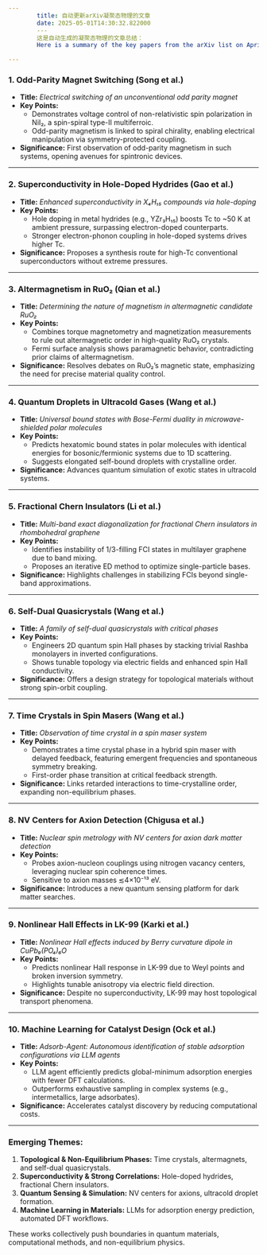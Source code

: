 ```yaml
---
        title: 自动更新arXiv凝聚态物理的文章
        date: 2025-05-01T14:30:32.822000
        ---
        这是自动生成的凝聚态物理的文章总结：
        Here is a summary of the key papers from the arXiv list on April 26, 2025, focusing on significant developments in condensed matter physics:

---
```


### **1. Odd-Parity Magnet Switching (Song et al.)**  
- **Title:** *Electrical switching of an unconventional odd parity magnet*  
- **Key Points:**  
  - Demonstrates voltage control of non-relativistic spin polarization in NiI₂, a spin-spiral type-II multiferroic.  
  - Odd-parity magnetism is linked to spiral chirality, enabling electrical manipulation via symmetry-protected coupling.  
- **Significance:** First observation of odd-parity magnetism in such systems, opening avenues for spintronic devices.

---

### **2. Superconductivity in Hole-Doped Hydrides (Gao et al.)**  
- **Title:** *Enhanced superconductivity in X₄H₁₅ compounds via hole-doping*  
- **Key Points:**  
  - Hole doping in metal hydrides (e.g., YZr₃H₁₅) boosts Tc to ~50 K at ambient pressure, surpassing electron-doped counterparts.  
  - Stronger electron-phonon coupling in hole-doped systems drives higher Tc.  
- **Significance:** Proposes a synthesis route for high-Tc conventional superconductors without extreme pressures.

---

### **3. Altermagnetism in RuO₂ (Qian et al.)**  
- **Title:** *Determining the nature of magnetism in altermagnetic candidate RuO₂*  
- **Key Points:**  
  - Combines torque magnetometry and magnetization measurements to rule out altermagnetic order in high-quality RuO₂ crystals.  
  - Fermi surface analysis shows paramagnetic behavior, contradicting prior claims of altermagnetism.  
- **Significance:** Resolves debates on RuO₂’s magnetic state, emphasizing the need for precise material quality control.

---

### **4. Quantum Droplets in Ultracold Gases (Wang et al.)**  
- **Title:** *Universal bound states with Bose-Fermi duality in microwave-shielded polar molecules*  
- **Key Points:**  
  - Predicts hexatomic bound states in polar molecules with identical energies for bosonic/fermionic systems due to 1D scattering.  
  - Suggests elongated self-bound droplets with crystalline order.  
- **Significance:** Advances quantum simulation of exotic states in ultracold systems.

---

### **5. Fractional Chern Insulators (Li et al.)**  
- **Title:** *Multi-band exact diagonalization for fractional Chern insulators in rhombohedral graphene*  
- **Key Points:**  
  - Identifies instability of 1/3-filling FCI states in multilayer graphene due to band mixing.  
  - Proposes an iterative ED method to optimize single-particle bases.  
- **Significance:** Highlights challenges in stabilizing FCIs beyond single-band approximations.

---

### **6. Self-Dual Quasicrystals (Wang et al.)**  
- **Title:** *A family of self-dual quasicrystals with critical phases*  
- **Key Points:**  
  - Engineers 2D quantum spin Hall phases by stacking trivial Rashba monolayers in inverted configurations.  
  - Shows tunable topology via electric fields and enhanced spin Hall conductivity.  
- **Significance:** Offers a design strategy for topological materials without strong spin-orbit coupling.

---

### **7. Time Crystals in Spin Masers (Wang et al.)**  
- **Title:** *Observation of time crystal in a spin maser system*  
- **Key Points:**  
  - Demonstrates a time crystal phase in a hybrid spin maser with delayed feedback, featuring emergent frequencies and spontaneous symmetry breaking.  
  - First-order phase transition at critical feedback strength.  
- **Significance:** Links retarded interactions to time-crystalline order, expanding non-equilibrium phases.

---

### **8. NV Centers for Axion Detection (Chigusa et al.)**  
- **Title:** *Nuclear spin metrology with NV centers for axion dark matter detection*  
- **Key Points:**  
  - Probes axion-nucleon couplings using nitrogen vacancy centers, leveraging nuclear spin coherence times.  
  - Sensitive to axion masses ≲4×10⁻¹³ eV.  
- **Significance:** Introduces a new quantum sensing platform for dark matter searches.

---

### **9. Nonlinear Hall Effects in LK-99 (Karki et al.)**  
- **Title:** *Nonlinear Hall effects induced by Berry curvature dipole in CuPb₉(PO₄)₆O*  
- **Key Points:**  
  - Predicts nonlinear Hall response in LK-99 due to Weyl points and broken inversion symmetry.  
  - Highlights tunable anisotropy via electric field direction.  
- **Significance:** Despite no superconductivity, LK-99 may host topological transport phenomena.

---

### **10. Machine Learning for Catalyst Design (Ock et al.)**  
- **Title:** *Adsorb-Agent: Autonomous identification of stable adsorption configurations via LLM agents*  
- **Key Points:**  
  - LLM agent efficiently predicts global-minimum adsorption energies with fewer DFT calculations.  
  - Outperforms exhaustive sampling in complex systems (e.g., intermetallics, large adsorbates).  
- **Significance:** Accelerates catalyst discovery by reducing computational costs.

---

### **Emerging Themes:**  
1. **Topological & Non-Equilibrium Phases:** Time crystals, altermagnets, and self-dual quasicrystals.  
2. **Superconductivity & Strong Correlations:** Hole-doped hydrides, fractional Chern insulators.  
3. **Quantum Sensing & Simulation:** NV centers for axions, ultracold droplet formation.  
4. **Machine Learning in Materials:** LLMs for adsorption energy prediction, automated DFT workflows.  

These works collectively push boundaries in quantum materials, computational methods, and non-equilibrium physics.
        